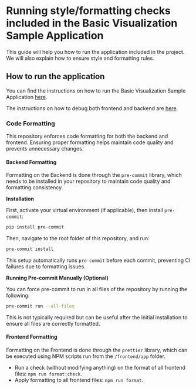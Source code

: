 # Running style/formatting checks included in the Basic Visualization Sample Application

This guide will help you how to run the application included in the project. We will also explain how to ensure style and formatting rules.

## How to run the application
You can find the instructions on how to run the Basic Visualization Sample Application [here](./USAGE.md#how-to-run).

The instructions on how to debug both frontend and backend are [here](USAGE.md#debugging).

### Code Formatting
This repository enforces code formatting for both the backend and frontend. Ensuring proper formatting helps maintain code quality and prevents unnecessary changes.

#### Backend Formatting
Formatting on the Backend is done through the `pre-commit` library, which needs to be installed in your repository to maintain code quality and formatting consistency.

**Installation**

First, activate your virtual environment (if applicable), then install `pre-commit`:
```bash
pip install pre-commit
```

Then, navigate to the root folder of this repository, and run:

```bash
pre-commit install
```

This setup automatically runs `pre-commit` before each commit, preventing CI failures due to formatting issues.

**Running Pre-commit Manually (Optional)**

You can force pre-commit to run in all files of the repository by running the following:

```bash
pre-commit run --all-files
```

This is not typically required but can be useful after the initial installation to ensure all files are correctly formatted.

#### Frontend Formatting
Formatting on the Frontend is done through the `prettier` library, which can be executed using NPM scripts run from the `/frontend/app` folder.

- Run a check (without modifying anything) on the format of all frontend files: `npm run format:check`.
- Apply formatting to all frontend files: `npm run format`.
